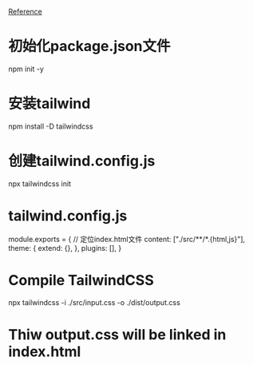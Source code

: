 [Reference](https://zhuanlan.zhihu.com/p/470586190)

# 初始化package.json文件
npm init -y
​
# 安装tailwind
npm install -D tailwindcss
​
# 创建tailwind.config.js
npx tailwindcss init

# tailwind.config.js
module.exports = {
  // 定位index.html文件
  content: ["./src/**/*.{html,js}"],
  theme: {
    extend: {},
  },
  plugins: [],
}


# Compile TailwindCSS
npx tailwindcss -i ./src/input.css -o ./dist/output.css
# Thiw output.css will be linked in index.html